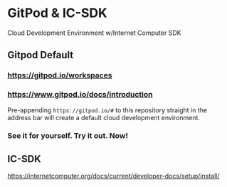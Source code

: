 # GitPod & IC-SDK
Cloud Development Environment w/Internet Computer SDK   

## Gitpod Default 
### https://gitpod.io/workspaces
### https://www.gitpod.io/docs/introduction
Pre-appending ``https://gitpod.io/#`` to this repository straight in the address bar will create a default cloud development environment. 
### See it for yourself. Try it out. Now!

## IC-SDK
https://internetcomputer.org/docs/current/developer-docs/setup/install/
